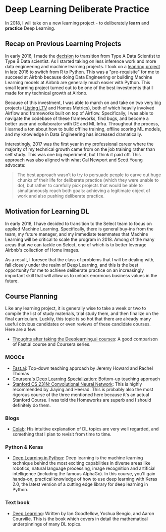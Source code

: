 # Deep Learning Deliberate Practice

In 2018, I will take on a new learning project - to deliberately **learn** and **practice** Deep Learning.

## Recap on Previous Learning Projects

In early 2016, I made the [decision](https://medium.com/@rchang/advice-for-new-and-junior-data-scientists-2ab02396cf5b) to transition from Type A Data Scientist to Type B Data scientist. As I started taking on less inference work and more data engineering and machine learning projects. I took on a [leanring project](https://github.com/robert8138/python-deliberate-practice) in late 2016 to switch from R to Python. This was a "pre-requisite" for me to succeed at Airbnb because doing Data Engineering or building Machine Learning models at Airbnb are generally much easier with Python. This small learning project turned out to be one of the best investments that I made for my technical growth at Airbnb.

Because of this investment, I was able to march on and take on two very big projects ([Listing LTV](https://medium.com/airbnb-engineering/using-machine-learning-to-predict-value-of-homes-on-airbnb-9272d3d4739d) and Homes Metrics), both of which heavily involved Airflow and frameworks built on top of Airflow. Specifically, I was able to navigate the codebase of these frameworks, find bugs, and become a better user and collaborator with DE and ML Infra. Throughout the process, I learned a ton about how to build offline training, offline scoring ML models, and my knowledge in Data Engineering has increased dramatically. 

Interestingly, 2017 was the first year in my professional career where the majority of my technical growth came from on the job training rather than self study. This was one big experiment, but I think it paid off. This approach was also aligned with what Cal Newport and Scott Young advocate:

> The best approach wasn’t to try to persuade people to carve out huge chunks of their life for deliberate practice (which they were unable to do), but rather to carefully pick projects that would be able to simultaneously reach both goals: achieving a legitimate object of work and also pushing deliberate practice.

## Motivation for Learning DL

In early 2018, I have decided to transition to the Select team to focus on applied Machine Learning. Specifically, there is general buy-ins from the team, my future manager, and my immediate teammates that Machine Learning will be critical to scale the program in 2018. Among of the many areas that we can tackle on Select, one of which is to better leverage Airbnb's collection of Home images. 

As a result, I foresee that the class of problems that I will be dealing with, fall closely under the realm of Deep Learning, and this is the best opportunity for me to achieve deliberate practice on an increasingly important skill that will allow us to unlock enormous business values in the future.

## Course Planning

Like any learning project, it is generally wise to take a week or two to compile the list of study materials, trial study them, and then finalize on the final curriculum. Luckily, this topic is so hot that there are already many useful obvious candidates or even reviews of these candidate courses. Here are a few:

* [Thoughts after taking the Deeplearning.ai courses](https://towardsdatascience.com/thoughts-after-taking-the-deeplearning-ai-courses-8568f132153): A good comparison of Fast.ai course and Coursera series.

### MOOCs

* [Fast.ai](http://wiki.fast.ai/index.php/Main_Page): Top-down teaching approach by Jeremy Howard and Rachel Thomas
* [Coursera's Deep Learning Specialization](https://www.coursera.org/specializations/deep-learning): Bottom-up teaching approach
* [Stanford CS 231N: Convolutional Neural Network](http://cs231n.stanford.edu/syllabus.html): This is highly recommended by Jiaying and Heerad. This is probably also the most rigorous course of the three mentioned here because it's an actual Stanford Course. I was told the Homeworks are superb and I should definitely do them.

### Blogs

* [Colab](http://colah.github.io/): His intuitive explanation of DL topics are very well regarded, and something that I plan to revisit from time to time.

### Python & Keras

* [Deep Learning in Python](https://www.datacamp.com/courses/deep-learning-in-python?tap_a=5644-dce66f&tap_s=93618-a68c98): Deep learning is the machine learning technique behind the most exciting capabilities in diverse areas like robotics, natural language processing, image recognition and artificial intelligence (including the famous AlphaGo). In this course, you'll gain hands-on, practical knowledge of how to use deep learning with Keras 2.0, the latest version of a cutting edge library for deep learning in Python.

### Text book

* [Deep Learning](http://www.deeplearningbook.org/): Written by Ian Goodfellow, Yoshua Bengio, and Aaron Courville. This is the book which covers in detail the mathematical underpinnings of many DL topics.